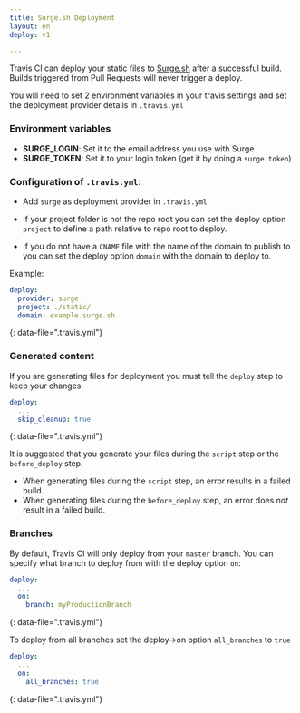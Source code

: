 ```yaml
---
title: Surge.sh Deployment
layout: en
deploy: v1

---
```


Travis CI can deploy your static files to [Surge.sh](https://surge.sh/) after a successful build. Builds triggered from Pull Requests will never trigger a deploy.

You will need to set 2 environment variables in your travis settings and set the deployment provider details in `.travis.yml`

### Environment variables

- **SURGE_LOGIN**: Set it to the email address you use with Surge
- **SURGE_TOKEN**: Set it to your login token (get it by doing a `surge token`)

### Configuration of `.travis.yml`:

- Add `surge` as deployment provider in `.travis.yml`

- If your project folder is not the repo root you can set the deploy option `project` to define a path relative to repo root to deploy.

- If you do not have a `CNAME` file with the name of the domain to publish to you can set the deploy option `domain` with the domain to deploy to.

Example:

```yaml
deploy:
  provider: surge
  project: ./static/
  domain: example.surge.sh
```
{: data-file=".travis.yml"}

### Generated content

If you are generating files for deployment you must tell the `deploy` step to keep your changes:

```yaml
deploy:
  ...
  skip_cleanup: true
```
{: data-file=".travis.yml"}

It is suggested that you generate your files during the `script` step or the `before_deploy` step.

- When generating files during the `script` step, an error results in a failed build.
- When generating files during the `before_deploy` step, an error does *not* result in a failed build.

### Branches

By default, Travis CI will only deploy from your `master` branch. You can specify what branch to deploy from with the deploy option `on`:

```yaml
deploy:
  ...
  on:
    branch: myProductionBranch
```
{: data-file=".travis.yml"}

To deploy from all branches set the deploy->on option `all_branches` to `true`

```yaml
deploy:
  ...
  on:
    all_branches: true
```
{: data-file=".travis.yml"}
